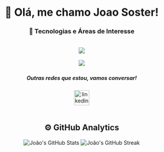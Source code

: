 <h1 align="center">👋 Olá, me chamo Joao Soster!</h1>

<h3 align="center">🚀 Tecnologias e Áreas de Interesse </h3>  
<div align="center">
<br>
  <img align="center" src="https://skillicons.dev/icons?i=java,html,css">
</div>
<br>
<div align="center">
  <img align="center" src="https://skillicons.dev/icons?i=aws,mysql" >
</div>

###


<div align="center">
  <h5>Outras redes que estou, vamos conversar!</h5>
  <a href="https://https://www.linkedin.com/in/joãososter/" target="_blank" rel="noopener noreferrer">
    <img src="https://img.shields.io/static/v1?message=LinkedIn&logo=linkedin&label=&color=0077B5&logoColor=white&labelColor=&style=for-the-badge" height="40" alt="linkedin logo" />
  </a>
</div>
<br>

###
<h2 align="center">⚙️ GitHub Analytics</h2>
<div align="center">
  <img align="center" src="https://github-readme-stats.vercel.app/api?username=Joaososter&include_all_commits=true&count_private=true&show_icons=true&line_height=20&title_color=2B5BBD&icon_color=1124BB&text_color=A1A1A1&bg_color=0,000000,130F40" alt="João's GitHub Stats" />
  <img align="center" src="https://github-readme-streak-stats.herokuapp.com/?user=Joaososter&theme=dark&hide_border=true&background=000000&stroke=130F40&ring=2B5BBD&fire=1124BB&currStreakLabel=2B5BBD" alt="João's GitHub Streak" />
</div>
